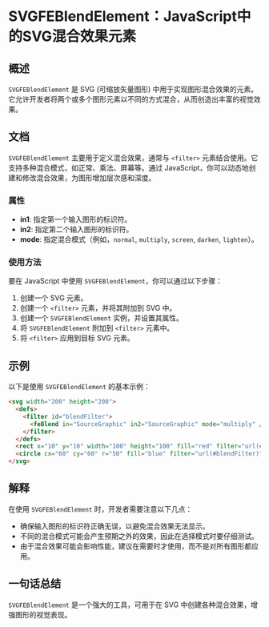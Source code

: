 <!--
Meta Description: # SVGFEBlendElement：JavaScript中的SVG混合效果元素 ## 概述 `SVGFEBlendElement` 是 SVG (可缩放矢量图形) 中用于实现图形混合效果的元素。它允许开发者将两个或多个图形元素以不同的方式混合，从而创造出丰富的视觉效果。 ## 文档 `SVGFE...
Meta Keywords: svgfeblendelement, filter, svg, 创建一个, blendfilter
-->

# SVGFEBlendElement：JavaScript中的SVG混合效果元素

## 概述
`SVGFEBlendElement` 是 SVG (可缩放矢量图形) 中用于实现图形混合效果的元素。它允许开发者将两个或多个图形元素以不同的方式混合，从而创造出丰富的视觉效果。

## 文档
`SVGFEBlendElement` 主要用于定义混合效果，通常与 `<filter>` 元素结合使用。它支持多种混合模式，如正常、乘法、屏幕等。通过 JavaScript，你可以动态地创建和修改混合效果，为图形增加层次感和深度。

### 属性
- **in1**: 指定第一个输入图形的标识符。
- **in2**: 指定第二个输入图形的标识符。
- **mode**: 指定混合模式（例如，`normal`, `multiply`, `screen`, `darken`, `lighten`）。

### 使用方法
要在 JavaScript 中使用 `SVGFEBlendElement`，你可以通过以下步骤：
1. 创建一个 SVG 元素。
2. 创建一个 `<filter>` 元素，并将其附加到 SVG 中。
3. 创建一个 `SVGFEBlendElement` 实例，并设置其属性。
4. 将 `SVGFEBlendElement` 附加到 `<filter>` 元素中。
5. 将 `<filter>` 应用到目标 SVG 元素。

## 示例
以下是使用 `SVGFEBlendElement` 的基本示例：

```html
<svg width="200" height="200">
  <defs>
    <filter id="blendFilter">
      <feBlend in="SourceGraphic" in2="SourceGraphic" mode="multiply" />
    </filter>
  </defs>
  <rect x="10" y="10" width="100" height="100" fill="red" filter="url(#blendFilter)" />
  <circle cx="60" cy="60" r="50" fill="blue" filter="url(#blendFilter)" />
</svg>
```

## 解释
在使用 `SVGFEBlendElement` 时，开发者需要注意以下几点：
- 确保输入图形的标识符正确无误，以避免混合效果无法显示。
- 不同的混合模式可能会产生预期之外的效果，因此在选择模式时要仔细测试。
- 由于混合效果可能会影响性能，建议在需要时才使用，而不是对所有图形都应用。

## 一句话总结
`SVGFEBlendElement` 是一个强大的工具，可用于在 SVG 中创建各种混合效果，增强图形的视觉表现。